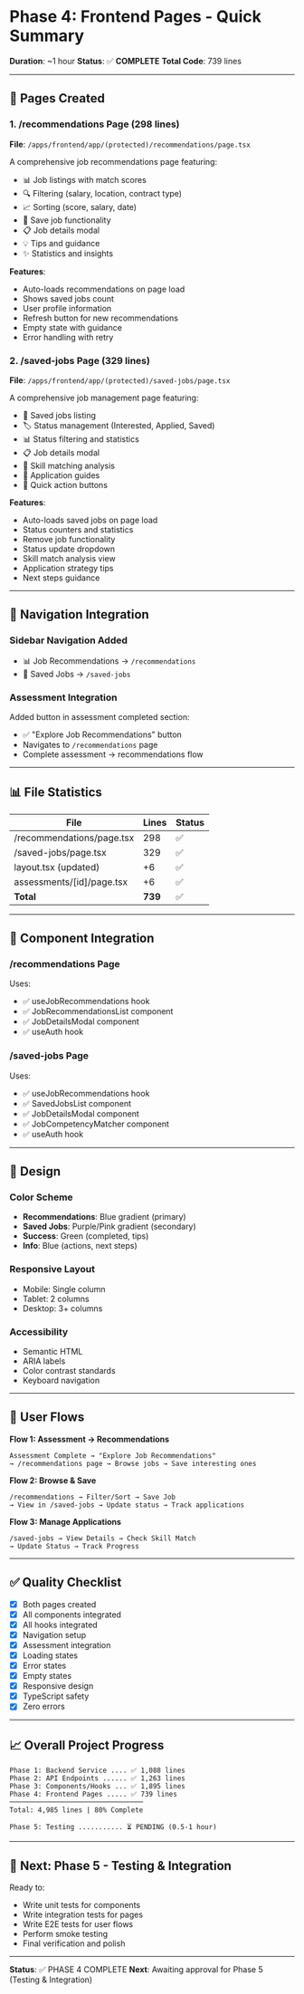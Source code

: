 # Phase 4: Frontend Pages - Quick Summary

**Duration**: ~1 hour
**Status**: ✅ **COMPLETE**
**Total Code**: 739 lines

---

## 📄 Pages Created

### 1. /recommendations Page (298 lines)
**File**: `/apps/frontend/app/(protected)/recommendations/page.tsx`

A comprehensive job recommendations page featuring:
- 📊 Job listings with match scores
- 🔍 Filtering (salary, location, contract type)
- 📈 Sorting (score, salary, date)
- 💾 Save job functionality
- 📋 Job details modal
- 💡 Tips and guidance
- ✨ Statistics and insights

**Features**:
- Auto-loads recommendations on page load
- Shows saved jobs count
- User profile information
- Refresh button for new recommendations
- Empty state with guidance
- Error handling with retry

### 2. /saved-jobs Page (329 lines)
**File**: `/apps/frontend/app/(protected)/saved-jobs/page.tsx`

A comprehensive job management page featuring:
- 📌 Saved jobs listing
- 🏷️ Status management (Interested, Applied, Saved)
- 📊 Status filtering and statistics
- 📋 Job details modal
- 🎯 Skill matching analysis
- 📝 Application guides
- 🚀 Quick action buttons

**Features**:
- Auto-loads saved jobs on page load
- Status counters and statistics
- Remove job functionality
- Status update dropdown
- Skill match analysis view
- Application strategy tips
- Next steps guidance

---

## 🔗 Navigation Integration

### Sidebar Navigation Added
- 📊 Job Recommendations → `/recommendations`
- 📌 Saved Jobs → `/saved-jobs`

### Assessment Integration
Added button in assessment completed section:
- ✅ "Explore Job Recommendations" button
- Navigates to `/recommendations` page
- Complete assessment → recommendations flow

---

## 📊 File Statistics

| File | Lines | Status |
|------|-------|--------|
| /recommendations/page.tsx | 298 | ✅ |
| /saved-jobs/page.tsx | 329 | ✅ |
| layout.tsx (updated) | +6 | ✅ |
| assessments/[id]/page.tsx | +6 | ✅ |
| **Total** | **739** | ✅ |

---

## 🎯 Component Integration

### /recommendations Page
Uses:
- ✅ useJobRecommendations hook
- ✅ JobRecommendationsList component
- ✅ JobDetailsModal component
- ✅ useAuth hook

### /saved-jobs Page
Uses:
- ✅ useJobRecommendations hook
- ✅ SavedJobsList component
- ✅ JobDetailsModal component
- ✅ JobCompetencyMatcher component
- ✅ useAuth hook

---

## 🎨 Design

### Color Scheme
- **Recommendations**: Blue gradient (primary)
- **Saved Jobs**: Purple/Pink gradient (secondary)
- **Success**: Green (completed, tips)
- **Info**: Blue (actions, next steps)

### Responsive Layout
- Mobile: Single column
- Tablet: 2 columns
- Desktop: 3+ columns

### Accessibility
- Semantic HTML
- ARIA labels
- Color contrast standards
- Keyboard navigation

---

## 🚀 User Flows

**Flow 1: Assessment → Recommendations**
```
Assessment Complete → "Explore Job Recommendations"
→ /recommendations page → Browse jobs → Save interesting ones
```

**Flow 2: Browse & Save**
```
/recommendations → Filter/Sort → Save Job
→ View in /saved-jobs → Update status → Track applications
```

**Flow 3: Manage Applications**
```
/saved-jobs → View Details → Check Skill Match
→ Update Status → Track Progress
```

---

## ✅ Quality Checklist

- [x] Both pages created
- [x] All components integrated
- [x] All hooks integrated
- [x] Navigation setup
- [x] Assessment integration
- [x] Loading states
- [x] Error states
- [x] Empty states
- [x] Responsive design
- [x] TypeScript safety
- [x] Zero errors

---

## 📈 Overall Project Progress

```
Phase 1: Backend Service .... ✅ 1,088 lines
Phase 2: API Endpoints ...... ✅ 1,263 lines
Phase 3: Components/Hooks ... ✅ 1,895 lines
Phase 4: Frontend Pages ..... ✅ 739 lines
─────────────────────────────────
Total: 4,985 lines | 80% Complete

Phase 5: Testing ........... ⏳ PENDING (0.5-1 hour)
```

---

## 🎯 Next: Phase 5 - Testing & Integration

Ready to:
- Write unit tests for components
- Write integration tests for pages
- Write E2E tests for user flows
- Perform smoke testing
- Final verification and polish

---

**Status**: ✅ PHASE 4 COMPLETE
**Next**: Awaiting approval for Phase 5 (Testing & Integration)
